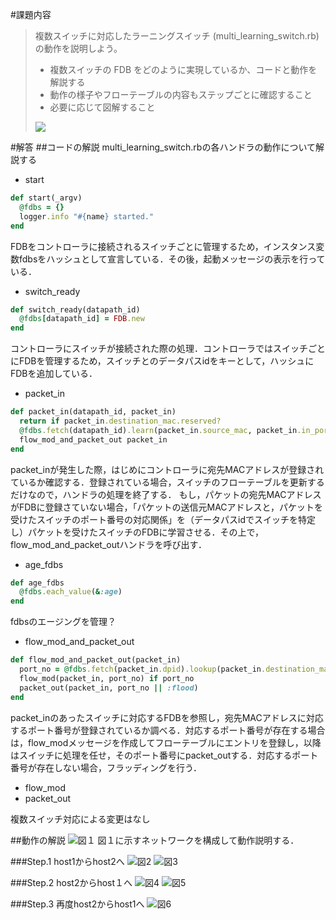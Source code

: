 #課題内容
>複数スイッチに対応したラーニングスイッチ (multi_learning_switch.rb) の動作を説明しよう。
>
>* 複数スイッチの FDB をどのように実現しているか、コードと動作を解説する
>* 動作の様子やフローテーブルの内容もステップごとに確認すること
>* 必要に応じて図解すること
>
>![](https://github.com/handai-trema/deck/blob/develop/week2/multi_learning_switch.jpeg)

#解答
##コードの解説
multi_learning_switch.rbの各ハンドラの動作について解説する

 - start
```ruby
def start(_argv)
  @fdbs = {}
  logger.info "#{name} started."
end
```
FDBをコントローラに接続されるスイッチごとに管理するため，インスタンス変数fdbsをハッシュとして宣言している．その後，起動メッセージの表示を行っている．

 - switch_ready
```ruby
def switch_ready(datapath_id)
  @fdbs[datapath_id] = FDB.new
end
```
コントローラにスイッチが接続された際の処理．コントローラではスイッチごとにFDBを管理するため，スイッチとのデータパスidをキーとして，ハッシュにFDBを追加している．

 - packet_in
```ruby
def packet_in(datapath_id, packet_in)
  return if packet_in.destination_mac.reserved?
  @fdbs.fetch(datapath_id).learn(packet_in.source_mac, packet_in.in_port)
  flow_mod_and_packet_out packet_in
end
```
packet_inが発生した際，はじめにコントローラに宛先MACアドレスが登録されているか確認する．登録されている場合，スイッチのフローテーブルを更新するだけなので，ハンドラの処理を終了する．
もし，パケットの宛先MACアドレスがFDBに登録さていない場合，「パケットの送信元MACアドレスと，パケットを受けたスイッチのポート番号の対応関係」を（データパスidでスイッチを特定し）パケットを受けたスイッチのFDBに学習させる．その上で，flow_mod_and_packet_outハンドラを呼び出す．

 - age_fdbs
```ruby
def age_fdbs
  @fdbs.each_value(&:age)
end
```
fdbsのエージングを管理？


 - flow_mod_and_packet_out
```ruby
def flow_mod_and_packet_out(packet_in)
  port_no = @fdbs.fetch(packet_in.dpid).lookup(packet_in.destination_mac)
  flow_mod(packet_in, port_no) if port_no
  packet_out(packet_in, port_no || :flood)
end
```
packet_inのあったスイッチに対応するFDBを参照し，宛先MACアドレスに対応するポート番号が登録されているか調べる．対応するポート番号が存在する場合は，flow_modメッセージを作成してフローテーブルにエントリを登録し，以降はスイッチに処理を任せ，そのポート番号にpacket_outする．対応するポート番号が存在しない場合，フラッディングを行う．


 - flow_mod
 - packet_out

複数スイッチ対応による変更はなし

##動作の解説
![図１](https://github.com/handai-trema/learning-switch-d-miura/blob/master/step0.png)
図１に示すネットワークを構成して動作説明する．

###Step.1 host1からhost2へ
![図2](https://github.com/handai-trema/learning-switch-d-miura/blob/master/Step1-1.png)
![図3](https://github.com/handai-trema/learning-switch-d-miura/blob/master/step1-2.png)

###Step.2 host2からhost１へ
![図4](https://github.com/handai-trema/learning-switch-d-miura/blob/master/step2-1.png)
![図5](https://github.com/handai-trema/learning-switch-d-miura/blob/master/Step2-2.png)

###Step.3 再度host2からhost1へ
![図6](https://github.com/handai-trema/learning-switch-d-miura/blob/master/Step3.png)

